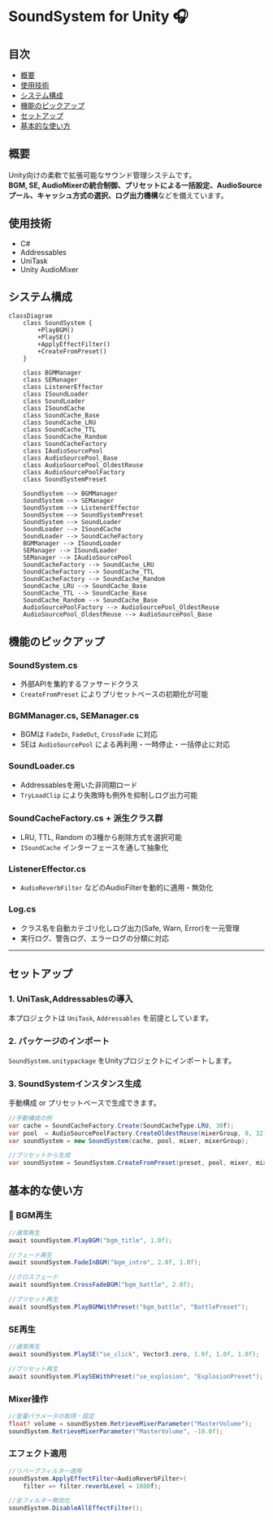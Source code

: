 # SoundSystem for Unity 🎧

## 目次
- [概要](#概要)
- [使用技術](#使用技術)
- [システム構成](#システム構成)
- [機能のピックアップ](#機能のピックアップ)
- [セットアップ](#セットアップ)
- [基本的な使い方](#基本的な使い方)

## 概要

Unity向けの柔軟で拡張可能なサウンド管理システムです。  
**BGM, SE, AudioMixerの統合制御、プリセットによる一括設定、AudioSourceプール、キャッシュ方式の選択、ログ出力機構**などを備えています。

## 使用技術

- C#
- Addressables
- UniTask
- Unity AudioMixer

## システム構成

```mermaid
classDiagram
    class SoundSystem {
        +PlayBGM()
        +PlaySE()
        +ApplyEffectFilter()
        +CreateFromPreset()
    }

    class BGMManager
    class SEManager
    class ListenerEffector
    class ISoundLoader
    class SoundLoader
    class ISoundCache
    class SoundCache_Base
    class SoundCache_LRU
    class SoundCache_TTL
    class SoundCache_Random
    class SoundCacheFactory
    class IAudioSourcePool
    class AudioSourcePool_Base
    class AudioSourcePool_OldestReuse
    class AudioSourcePoolFactory
    class SoundSystemPreset

    SoundSystem --> BGMManager
    SoundSystem --> SEManager
    SoundSystem --> ListenerEffector
    SoundSystem --> SoundSystemPreset
    SoundSystem --> SoundLoader
    SoundLoader --> ISoundCache
    SoundLoader --> SoundCacheFactory
    BGMManager --> ISoundLoader
    SEManager --> ISoundLoader
    SEManager --> IAudioSourcePool
    SoundCacheFactory --> SoundCache_LRU
    SoundCacheFactory --> SoundCache_TTL
    SoundCacheFactory --> SoundCache_Random
    SoundCache_LRU --> SoundCache_Base
    SoundCache_TTL --> SoundCache_Base
    SoundCache_Random --> SoundCache_Base
    AudioSourcePoolFactory --> AudioSourcePool_OldestReuse
    AudioSourcePool_OldestReuse --> AudioSourcePool_Base
```

## 機能のピックアップ

### SoundSystem.cs  
- 外部APIを集約するファサードクラス  
- `CreateFromPreset` によりプリセットベースの初期化が可能

### BGMManager.cs, SEManager.cs  
- BGMは `FadeIn`, `FadeOut`, `CrossFade` に対応  
- SEは `AudioSourcePool` による再利用・一時停止・一括停止に対応

### SoundLoader.cs  
- Addressablesを用いた非同期ロード  
- `TryLoadClip` により失敗時も例外を抑制しログ出力可能  

### SoundCacheFactory.cs + 派生クラス群  
- LRU, TTL, Random の3種から削除方式を選択可能  
- `ISoundCache` インターフェースを通して抽象化

### ListenerEffector.cs  
- `AudioReverbFilter` などのAudioFilterを動的に適用・無効化

### Log.cs  
- クラス名を自動カテゴリ化しログ出力(Safe, Warn, Error)を一元管理  
- 実行ログ、警告ログ、エラーログの分類に対応

---

## セットアップ

### 1. UniTask,Addressablesの導入
本プロジェクトは `UniTask`, `Addressables` を前提としています。

### 2. パッケージのインポート
`SoundSystem.unitypackage` をUnityプロジェクトにインポートします。

### 3. SoundSystemインスタンス生成
手動構成 or プリセットベースで生成できます。

```csharp
//手動構成の例
var cache = SoundCacheFactory.Create(SoundCacheType.LRU, 30f);
var pool  = AudioSourcePoolFactory.CreateOldestReuse(mixerGroup, 8, 32);
var soundSystem = new SoundSystem(cache, pool, mixer, mixerGroup);

//プリセットから生成
var soundSystem = SoundSystem.CreateFromPreset(preset, pool, mixer, mixerGroup);
```

## 基本的な使い方

### 🎵 BGM再生

```csharp
//通常再生
await soundSystem.PlayBGM("bgm_title", 1.0f);

//フェード再生
await soundSystem.FadeInBGM("bgm_intro", 2.0f, 1.0f);

//クロスフェード
await soundSystem.CrossFadeBGM("bgm_battle", 2.0f);

//プリセット再生
await soundSystem.PlayBGMWithPreset("bgm_battle", "BattlePreset");
```

### SE再生

```csharp
//通常再生
await soundSystem.PlaySE("se_click", Vector3.zero, 1.0f, 1.0f, 1.0f);

//プリセット再生
await soundSystem.PlaySEWithPreset("se_explosion", "ExplosionPreset");
```

### Mixer操作

```csharp
//音量パラメータの取得・設定
float? volume = soundSystem.RetrieveMixerParameter("MasterVolume");
soundSystem.RetrieveMixerParameter("MasterVolume", -10.0f);
```

### エフェクト適用

```csharp
//リバーブフィルター適用
soundSystem.ApplyEffectFilter<AudioReverbFilter>(
    filter => filter.reverbLevel = 1000f);

//全フィルター無効化
soundSystem.DisableAllEffectFilter();
```
